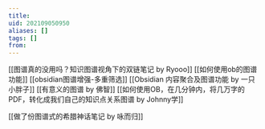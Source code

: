 ```yaml
---
title: 
uid: 202109050950
aliases: []
tags: []
from: 
---
```

[[图谱真的没用吗？知识图谱视角下的双链笔记 by Ryooo]]
[[如何使用ob的图谱功能]]
[[obsidian图谱增强-多重筛选]]
[[Obsidian 内容聚合及图谱功能 by 一只小胖子]]
[[有意义的图谱 by 佛智]]
[[如何使用OB，在几分钟内，将几万字的PDF，转化成我们自己的知识点关系图谱 by Johnny学]]

[[做了份图谱式的希腊神话笔记 by 咏而归]]
